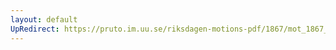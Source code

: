 ```yaml
---
layout: default
UpRedirect: https://pruto.im.uu.se/riksdagen-motions-pdf/1867/mot_1867__ak__173/mot_1867__ak__173-001.pdf
---
```

